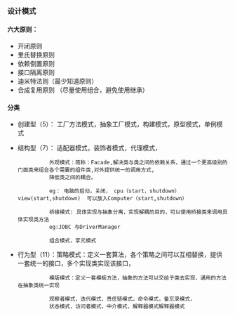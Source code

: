 ### 设计模式

#### 六大原则：

* 开闭原则
* 里氏替换原则
* 依赖倒置原则
* 接口隔离原则
* 迪米特法则（最少知道原则）
* 合成复用原则 （尽量使用组合，避免使用继承）

#### 分类

* 创建型（5）： 工厂方法模式，抽象工厂模式，构建模式，原型模式，单例模式

* 结构型（7）： 适配器模式，装饰者模式，代理模式，

                外观模式：简称：Facade,解决类与类之间的依赖关系，通过一个更高级别的门面类来组合各个需要的组件类,对外提供统一的调用方式,
                降低类之间的耦合。
                
                eg： 电脑的启动，关闭， cpu（start，shutdown） view(start,shutdown)  可以放入Computer（start,shutdown）
                
                桥接模式: 具体实现与抽象分离，实现解耦的目的，可以使用桥接类来调用具体实现类方法
                eg:JDBC 与DriverManager
                
                组合模式，享元模式

* 行为型（11）：策略模式：定义一套算法，各个策略之间可以互相替换，提供一套统一的接口，多个实现类实现该接口，
                
                模版模式：定义一套模板方法，抽象的方法可以交给子类去实现，通用的方法在抽象类统一实现
                
                观察者模式，迭代模式，责任链模式，命令模式，备忘录模式，
                状态模式，访问者模式，中介模式，解释器模式解释器模式